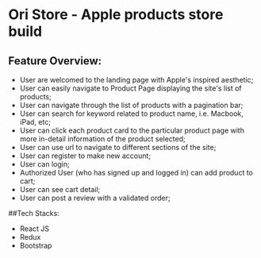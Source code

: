 # Ori Store - Apple products store build

## Feature Overview:

- User are welcomed to the landing page with Apple's inspired aesthetic;
- User can easily navigate to Product Page displaying the site's list of products;
- User can navigate through the list of products with a pagination bar;
- User can search for keyword related to product name, i.e. Macbook, iPad, etc;
- User can click each product card to the particular product page with more in-detail information of the product selected;
- User can use url to navigate to different sections of the site;
- User can register to make new account;
- User can login;
- Authorized User (who has signed up and logged in) can add product to cart;
- User can see cart detail;
- User can post a review with a validated order;

##Tech Stacks:

- React JS
- Redux
- Bootstrap
